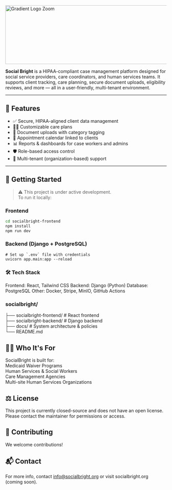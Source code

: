 <img width="858" height="183" alt="Gradient Logo Zoom" src="https://github.com/user-attachments/assets/5ea61d76-2ec9-4748-a773-fd4474dcfe9f" />


**Social Bright** is a HIPAA-compliant case management platform designed for social service providers, care coordinators, and human services teams. It supports client tracking, care planning, secure document uploads, eligibility reviews, and more — all in a user-friendly, multi-tenant environment.

---

## 🌟 **Features**

- ✅ Secure, HIPAA-aligned client data management
- 🧑‍⚕️ Customizable care plans
- 📁 Document uploads with category tagging
- 📅 Appointment calendar linked to clients
- 📊 Reports & dashboards for case workers and admins
- 🛡️ Role-based access control
- 🧩 Multi-tenant (organization-based) support

---

## 🚀 **Getting Started**

> ⚠️ This project is under active development.  
To run it locally:

### **Frontend**
```bash
cd socialbright-frontend
npm install
npm run dev 
```

 ### **Backend (Django + PostgreSQL)**
```cd socialbright-backend
# Set up `.env` file with credentials
uvicorn app.main:app --reload
```

 ### 🛠️ Tech Stack
Frontend: React, Tailwind CSS
Backend: Django (Python)
Database: PostgreSQL
Other: Docker, Stripe, MinIO, GitHub Actions

 ### socialbright/
├── socialbright-frontend/    # React frontend  
├── socialbright-backend/     # Django backend  
├── docs/                     # System architecture & policies  
└── README.md

## 🧑‍💼 Who It's For
SocialBright is built for:  
Medicaid Waiver Programs  
Human Services & Social Workers  
Care Management Agencies  
Multi-site Human Services Organizations  

## ⚖️ License
This project is currently closed-source and does not have an open license.  
Please contact the maintainer for permissions or access.

## 🤝 Contributing
We welcome contributions!

## 📬 Contact
For more info, contact info@socialbright.org or visit socialbright.org (coming soon).






